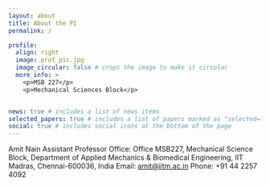 ```yaml
---
layout: about
title: About the PI
permalink: /

profile:
  align: right
  image: prof_pic.jpg
  image_circular: false # crops the image to make it circular
  more_info: >
    <p>MSB 227</p>
    <p>Mechanical Sciences Block</p>


news: true # includes a list of news items
selected_papers: true # includes a list of papers marked as "selected={true}"
social: true # includes social icons at the bottom of the page
---
```


Amit Nain
Assistant Professor
Office: Office MSB227, Mechanical Science Block, Department of Applied Mechanics & Biomedical Engineering, IIT Madras, Chennai-600036, India 
Email: amit@iitm.ac.in
Phone: +91 44 2257 4092
